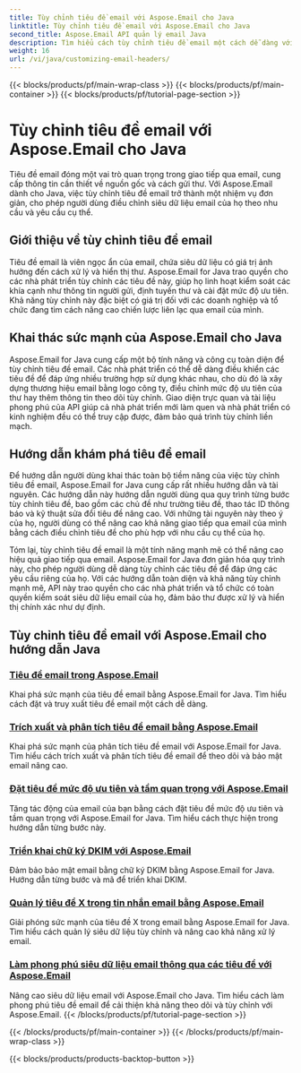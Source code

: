 ```yaml
---
title: Tùy chỉnh tiêu đề email với Aspose.Email cho Java
linktitle: Tùy chỉnh tiêu đề email với Aspose.Email cho Java
second_title: Aspose.Email API quản lý email Java
description: Tìm hiểu cách tùy chỉnh tiêu đề email một cách dễ dàng với Aspose.Email for Java. Đi sâu vào các hướng dẫn và khai thác sức mạnh của việc tùy chỉnh tiêu đề email.
weight: 16
url: /vi/java/customizing-email-headers/
---
```


{{< blocks/products/pf/main-wrap-class >}}
{{< blocks/products/pf/main-container >}}
{{< blocks/products/pf/tutorial-page-section >}}

# Tùy chỉnh tiêu đề email với Aspose.Email cho Java


Tiêu đề email đóng một vai trò quan trọng trong giao tiếp qua email, cung cấp thông tin cần thiết về nguồn gốc và cách gửi thư. Với Aspose.Email dành cho Java, việc tùy chỉnh tiêu đề email trở thành một nhiệm vụ đơn giản, cho phép người dùng điều chỉnh siêu dữ liệu email của họ theo nhu cầu và yêu cầu cụ thể.

## Giới thiệu về tùy chỉnh tiêu đề email

Tiêu đề email là viên ngọc ẩn của email, chứa siêu dữ liệu có giá trị ảnh hưởng đến cách xử lý và hiển thị thư. Aspose.Email for Java trao quyền cho các nhà phát triển tùy chỉnh các tiêu đề này, giúp họ linh hoạt kiểm soát các khía cạnh như thông tin người gửi, định tuyến thư và cài đặt mức độ ưu tiên. Khả năng tùy chỉnh này đặc biệt có giá trị đối với các doanh nghiệp và tổ chức đang tìm cách nâng cao chiến lược liên lạc qua email của mình.

## Khai thác sức mạnh của Aspose.Email cho Java

Aspose.Email for Java cung cấp một bộ tính năng và công cụ toàn diện để tùy chỉnh tiêu đề email. Các nhà phát triển có thể dễ dàng điều khiển các tiêu đề để đáp ứng nhiều trường hợp sử dụng khác nhau, cho dù đó là xây dựng thương hiệu email bằng logo công ty, điều chỉnh mức độ ưu tiên của thư hay thêm thông tin theo dõi tùy chỉnh. Giao diện trực quan và tài liệu phong phú của API giúp cả nhà phát triển mới làm quen và nhà phát triển có kinh nghiệm đều có thể truy cập được, đảm bảo quá trình tùy chỉnh liền mạch.

## Hướng dẫn khám phá tiêu đề email

Để hướng dẫn người dùng khai thác toàn bộ tiềm năng của việc tùy chỉnh tiêu đề email, Aspose.Email for Java cung cấp rất nhiều hướng dẫn và tài nguyên. Các hướng dẫn này hướng dẫn người dùng qua quy trình từng bước tùy chỉnh tiêu đề, bao gồm các chủ đề như trường tiêu đề, thao tác ID thông báo và kỹ thuật sửa đổi tiêu đề nâng cao. Với những tài nguyên này theo ý của họ, người dùng có thể nâng cao khả năng giao tiếp qua email của mình bằng cách điều chỉnh tiêu đề cho phù hợp với nhu cầu cụ thể của họ.

Tóm lại, tùy chỉnh tiêu đề email là một tính năng mạnh mẽ có thể nâng cao hiệu quả giao tiếp qua email. Aspose.Email for Java đơn giản hóa quy trình này, cho phép người dùng dễ dàng tùy chỉnh các tiêu đề để đáp ứng các yêu cầu riêng của họ. Với các hướng dẫn toàn diện và khả năng tùy chỉnh mạnh mẽ, API này trao quyền cho các nhà phát triển và tổ chức có toàn quyền kiểm soát siêu dữ liệu email của họ, đảm bảo thư được xử lý và hiển thị chính xác như dự định.

## Tùy chỉnh tiêu đề email với Aspose.Email cho hướng dẫn Java
### [Tiêu đề email trong Aspose.Email](./email-headers/)
Khai phá sức mạnh của tiêu đề email bằng Aspose.Email for Java. Tìm hiểu cách đặt và truy xuất tiêu đề email một cách dễ dàng.
### [Trích xuất và phân tích tiêu đề email bằng Aspose.Email](./extracting-and-analyzing-email-headers/)
Khai phá sức mạnh của phân tích tiêu đề email với Aspose.Email for Java. Tìm hiểu cách trích xuất và phân tích tiêu đề email để theo dõi và bảo mật email nâng cao.
### [Đặt tiêu đề mức độ ưu tiên và tầm quan trọng với Aspose.Email](./setting-priority-and-importance-headers/)
Tăng tác động của email của bạn bằng cách đặt tiêu đề mức độ ưu tiên và tầm quan trọng với Aspose.Email for Java. Tìm hiểu cách thực hiện trong hướng dẫn từng bước này.
### [Triển khai chữ ký DKIM với Aspose.Email](./dkim-signatures-implementation/)
Đảm bảo bảo mật email bằng chữ ký DKIM bằng Aspose.Email for Java. Hướng dẫn từng bước và mã để triển khai DKIM.
### [Quản lý tiêu đề X trong tin nhắn email bằng Aspose.Email](./managing-x-headers-in-email-messages/)
Giải phóng sức mạnh của tiêu đề X trong email bằng Aspose.Email for Java. Tìm hiểu cách quản lý siêu dữ liệu tùy chỉnh và nâng cao khả năng xử lý email.
### [Làm phong phú siêu dữ liệu email thông qua các tiêu đề với Aspose.Email](./enriching-email-metadata-through-headers/)
Nâng cao siêu dữ liệu email với Aspose.Email cho Java. Tìm hiểu cách làm phong phú tiêu đề email để cải thiện khả năng theo dõi và tùy chỉnh với Aspose.Email.
{{< /blocks/products/pf/tutorial-page-section >}}

{{< /blocks/products/pf/main-container >}}
{{< /blocks/products/pf/main-wrap-class >}}

{{< blocks/products/products-backtop-button >}}

